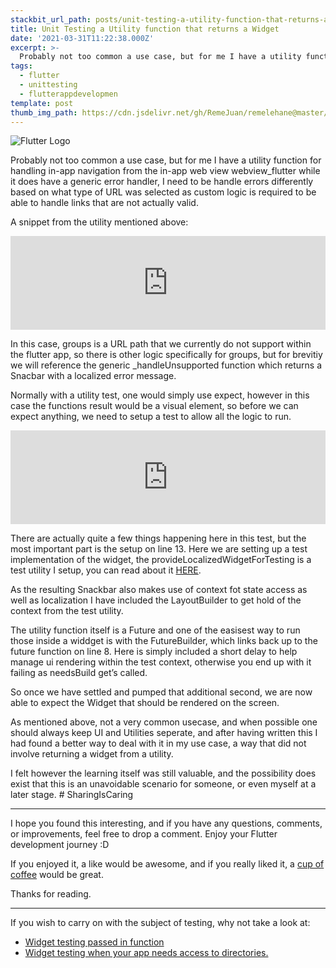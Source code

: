 ```yaml
---
stackbit_url_path: posts/unit-testing-a-utility-function-that-returns-a-widget
title: Unit Testing a Utility function that returns a Widget
date: '2021-03-31T11:22:38.000Z'
excerpt: >-
  Probably not too common a use case, but for me I have a utility function for
tags:
  - flutter
  - unittesting
  - flutterappdevelopmen
template: post
thumb_img_path: https://cdn.jsdelivr.net/gh/RemeJuan/remelehane@master/uPic/1*dqggYKcf6EZ3T2E9dRAL8A.jpeg
---
```



![Flutter Logo](https://cdn.jsdelivr.net/gh/RemeJuan/remelehane@master/uPic/1*dqggYKcf6EZ3T2E9dRAL8A.jpeg)

Probably not too common a use case, but for me I have a utility function for handling in-app navigation from the in-app web view webview\_flutter while it does have a generic error handler, I need to be handle errors differently based on what type of URL was selected as custom logic is required to be able to handle links that are not actually valid.

A snippet from the utility mentioned above:


<iframe class="liquidTag" src="https://dev.to/embed/gist?args=https%3A%2F%2Fgist.github.com%2FRemeJuan%2Fdc09ef02c6fe4301b59de866854b5a0d" style="border: 0; width: 100%;"></iframe>


In this case, groups is a URL path that we currently do not support within the flutter app, so there is other logic specifically for groups, but for brevitiy we will reference the generic \_handleUnsupported function which returns a Snacbar with a localized error message.

Normally with a utility test, one would simply use expect, however in this case the functions result would be a visual element, so before we can expect anything, we need to setup a test to allow all the logic to run.


<iframe class="liquidTag" src="https://dev.to/embed/gist?args=https%3A%2F%2Fgist.github.com%2FRemeJuan%2Fbde3586378ec02935b10bc54623b2833" style="border: 0; width: 100%;"></iframe>


There are actually quite a few things happening here in this test, but the most important part is the setup on line 13. Here we are setting up a test implementation of the widget, the provideLocalizedWidgetForTesting is a test utility I setup, you can read about it [HERE](https://dev.to/remejuan/bringing-localization-into-your-widget-testing-71f).

As the resulting Snackbar also makes use of context fot state access as well as localization I have included the LayoutBuilder to get hold of the context from the test utility.

The utility function itself is a Future and one of the easisest way to run those inside a widdget is with the FutureBuilder, which links back up to the future function on line 8. Here is simply included a short delay to help manage ui rendering within the test context, otherwise you end up with it failing as needsBuild get’s called.

So once we have settled and pumped that additional second, we are now able to expect the Widget that should be rendered on the screen.

As mentioned above, not a very common usecase, and when possible one should always keep UI and Utilities seperate, and after having written this I had found a better way to deal with it in my use case, a way that did not involve returning a widget from a utility.

I felt however the learning itself was still valuable, and the possibility does exist that this is an unavoidable scenario for someone, or even myself at a later stage. # SharingIsCaring

****

I hope you found this interesting, and if you have any questions, comments, or improvements, feel free to drop a comment. Enjoy your Flutter development journey :D

If you enjoyed it, a like would be awesome, and if you really liked it, a [cup of coffee](https://www.buymeacoffee.com/remelehane) would be great.

Thanks for reading.

****

If you wish to carry on with the subject of testing, why not take a look at:

- [Widget testing passed in function](https://remelehane.dev/posts/widget-testing-passed-in-function/)
- [Widget testing when your app needs access to directories.](https://remelehane.dev/posts/widget-testing-when-your-app-needs-access-to-directories/)
